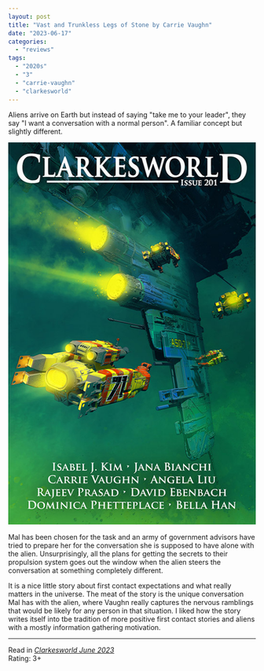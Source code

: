 ```yaml
---
layout: post
title: "Vast and Trunkless Legs of Stone by Carrie Vaughn"
date: "2023-06-17"
categories:
  - "reviews"
tags:
  - "2020s"
  - "3"
  - "carrie-vaughn"
  - "clarkesworld"
---
```


Aliens arrive on Earth but instead of saying "take me to your leader", they say "I want a conversation with a normal person". A familiar concept but slightly different.

![](/assets/images/cw_201_800.jpg)

Mal has been chosen for the task and an army of government advisors have tried to prepare her for the conversation she is supposed to have alone with the alien. Unsurprisingly, all the plans for getting the secrets to their propulsion system goes out the window when the alien steers the conversation at something completely different.

It is a nice little story about first contact expectations and what really matters in the universe. The meat of the story is the unique conversation Mal has with the alien, where Vaughn really captures the nervous ramblings that would be likely for any person in that situation. I liked how the story writes itself into tbe tradition of more positive first contact stories and aliens with a mostly information gathering motivation.

* * *

Read in _[Clarkesworld June 2023](https://clarkesworldmagazine.com/vaughn_06_23/)_\
Rating: 3+
